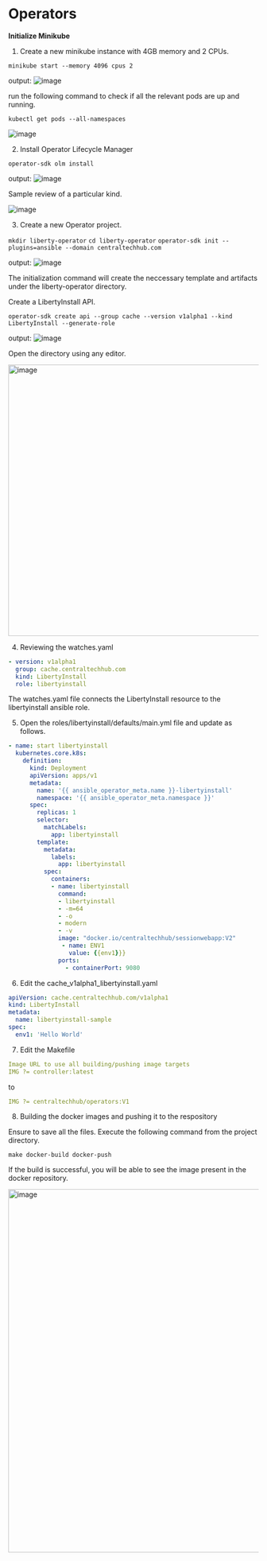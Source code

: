 # **Operators**

**Initialize Minikube**

1. Create a new minikube instance with 4GB memory and 2 CPUs.

`minikube start --memory 4096 cpus 2`

output:
![image](https://user-images.githubusercontent.com/93929892/196854997-6a5dea30-38b2-414b-80ed-45309ec04416.png)

run the following command to check if all the relevant pods are up and running.

`kubectl get pods --all-namespaces`

![image](https://user-images.githubusercontent.com/93929892/196855249-94e1e9fc-e528-4b48-922a-4b6688309fdf.png)

2. Install Operator Lifecycle Manager

`operator-sdk olm install`

output:
![image](https://user-images.githubusercontent.com/93929892/196855953-8305cdd0-a220-4a59-87c5-82ffca129732.png)

Sample review of a particular kind.

![image](https://user-images.githubusercontent.com/93929892/196856651-c7a2596b-de87-472b-97a8-259e6c87ee12.png)

3. Create a new Operator project.

`mkdir liberty-operator`
`cd liberty-operator`
`operator-sdk init --plugins=ansible --domain centraltechhub.com`

output:
![image](https://user-images.githubusercontent.com/93929892/196857036-f68cda14-6f65-46e2-b9c2-64eb5b43d9ee.png)

The initialization command will create the neccessary template and artifacts under the liberty-operator directory. 

Create a LibertyInstall API.

`operator-sdk create api --group cache --version v1alpha1 --kind LibertyInstall --generate-role`

output:
![image](https://user-images.githubusercontent.com/93929892/196858296-61d700d3-78fa-47b2-85cc-d1fee5ac2f3d.png)

Open the directory using any editor.

<img width="546" alt="image" src="https://user-images.githubusercontent.com/93929892/196858434-7e6dbb10-1fce-4b33-b1bb-af9d8cec27bf.png">

4. Reviewing the watches.yaml

```yaml
- version: v1alpha1
  group: cache.centraltechhub.com
  kind: LibertyInstall
  role: libertyinstall
```
  
The watches.yaml file connects the LibertyInstall resource to the libertyinstall ansible role.

5. Open the roles/libertyinstall/defaults/main.yml file and update as follows.

```yaml
- name: start libertyinstall
  kubernetes.core.k8s:
    definition:
      kind: Deployment
      apiVersion: apps/v1
      metadata:
        name: '{{ ansible_operator_meta.name }}-libertyinstall'
        namespace: '{{ ansible_operator_meta.namespace }}'
      spec:
        replicas: 1
        selector:
          matchLabels:
            app: libertyinstall
        template:
          metadata:
            labels:
              app: libertyinstall
          spec:
            containers:
            - name: libertyinstall
              command:
              - libertyinstall
              - -m=64
              - -o
              - modern
              - -v
              image: "docker.io/centraltechhub/sessionwebapp:V2"
               - name: ENV1
                 value: {{env1}}}
              ports:
                - containerPort: 9080

```

6. Edit the cache_v1alpha1_libertyinstall.yaml

```yaml
apiVersion: cache.centraltechhub.com/v1alpha1
kind: LibertyInstall
metadata:
  name: libertyinstall-sample
spec:
  env1: 'Hello World'
```

7. Edit the Makefile

```yaml
Image URL to use all building/pushing image targets
IMG ?= controller:latest
```
to 
```yaml
IMG ?= centraltechhub/operators:V1
```

8.  Building the docker images and pushing it to the respository

Ensure to save all the files. Execute the following command from the project directory.

`make docker-build docker-push`

If the build is successful, you will be able to see the image present in the docker repository.

<img width="731" alt="image" src="https://user-images.githubusercontent.com/93929892/196863069-4d8bd143-4017-447f-8513-efd9cdff898b.png">



